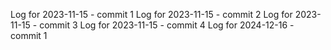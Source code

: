 Log for 2023-11-15 - commit 1
Log for 2023-11-15 - commit 2
Log for 2023-11-15 - commit 3
Log for 2023-11-15 - commit 4
Log for 2024-12-16 - commit 1
